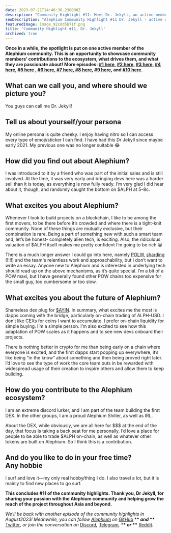 ```yaml
---
date: 2023-07-21T14:46:38.238000Z
description: "Community Highlight #11: Meet Dr. Jekyll, an active member of the Alephium community showcasing their contributions, passion, and dedication to the ecosystem."
seoDescription: "Alephium Community Highlight #11 Dr. Jekyll - active community member showcase. Contributions, passion, and dedication to blockchain ecosystem."
featuredImage: image_92cdd5b71f.png
title: 'Community Highlight #11, Dr. Jekyll'
archived: true
---
```


**Once in a while, the spotlight is put on one active member of the Alephium community. This is an opportunity to showcase community members’ contributions to the ecosystem, what drives them, and what they are passionate about! More episodes: [#1 here](/news/post/community-highlight-wilhelm-k-llstr-m-aka-oracleuggla-81d3938c5692), [#2 here](/news/post/community-highlight-2-cgi-bin-c102cc106f19), [#3 here](/news/post/community-highlight-3-digdug-48a7ec868504), [#4 here](/news/post/community-highlight-4-montail-e24fd88882a0), [#5 here](/news/post/community-highlight-5-txn-71c4fd76ffe8) , [#6 here](/news/post/community-highlight-6-waldi-zkit-beats-37af1f6df3b8), [#7 here](/news/post/community-highlight-7-oheka-13d8b4ae025e), [#8 here](/news/post/community-highlight-8-jorge-438510785041), [#9 here](/news/post/community-highlight-9-dzhemsh-a0a4a98a8489), and [#10 here](/news/post/community-highlight-10-lx-aka-lix-fde724cf8d81).**

## What can we call you, and where should we picture you?

You guys can call me Dr. Jekyll!

## Tell us about yourself/your persona

My online persona is quite cheeky. I enjoy having nitro so I can access every type of emoji/sticker I can find. I have had this Dr Jekyll since maybe early 2021. My previous one was no longer suitable 😂

## How did you find out about Alephium?

I was introduced to it by a friend who was part of the initial sales and is still involved. At the time, it was very early and bringing devs here was a harder sell than it is today, as everything is now fully ready. I’m very glad I did hear about it, though, and randomly caught the bottom on \$ALPH at 5–8c.

## What excites you about Alephium?

Whenever I look to build projects on a blockchain, I like to be among the first movers, to be there before it’s crowded and where there is a tight-knit community. None of these things are mutually exclusive, but their combination is rare. Being a part of something new with such a smart team and, let’s be honest- completely alien tech, is exciting. Also, the ridiculous valuation of \$ALPH itself makes me pretty confident I’m going to be rich 😀

There is a much longer answer I could go into here, namely [POLW](/news/post/tech-talk-1-the-ultimate-guide-to-proof-of-less-work-the-universe-and-everything-ba70644ab301), [sharding](/news/post/sharding-d50968b8b229) (!!!!) and the team's relentless work and approachability, but I don’t want to write an essay. Anyone new to Alephium and is interested in underlying tech should read up on the above mechanisms, as it’s quite special. I’m a bit of a POW maxi, but I have generally found other POW chains too expensive for the small guy, too cumbersome or too slow.

## What excites you about the future of Alephium?

Shameless dex plug for [$AYIN](http://discord.gg/FdWGQpRwbZ). In summary, what excites me the most is dapps coming with the bridge, particularly on-chain trading of ALPH-USD. I don’t like CEXs for coins I want to accumulate. I prefer on-chain liquidity for simple buying. I’m a simple person. I’m also excited to see how this adaptation of POW scales as it happens and to see new devs onboard their projects.

There is nothing better in crypto for me than being early on a chain where everyone is excited, and the first dapps start popping up everywhere, it’s like being “in the know” about something and then being proved right later. I’d love to see the type of work the core team puts in be rewarded with widespread usage of their creation to inspire others and allow them to keep building.

## How do you contribute to the Alephium ecosystem?

I am an extreme discord lurker, and I am part of the team building the first DEX. In the other groups, I am a proud Alephium Shiller, as well as IRL.

About the DEX, while obviously, we are all here for \$\$\$ at the end of the day, that focus is taking a back seat for me personally. I’d love a place for people to be able to trade \$ALPH on-chain, as well as whatever other tokens are built on Alephium. So I think this is a contribution.

## And do you like to do in your free time? Any hobbie

I surf and love it—my only real hobby/thing I do. I also travel a lot, but it is mainly to find new places to go surf.

**This concludes \#11 of the community highlights. Thank you, Dr Jekyll, for sharing your passion with the Alephium community and helping grow the reach of the project throughout Asia and beyond.**

_We’ll be back with another episode of the community highlights in August2023! Meanwhile, you can follow [Alephium](/) on_ [GitHub](https://github.com/alephium/) \***\* _and_ \*\*** [Twitter](https://twitter.com/alephium)**_,_** _or join the conversation on_ [Discord](/discord)**_,_** [Telegram](https://t.me/alephiumgroup)_,_ \***\* _or_ \*\*** [Reddit](https://www.reddit.com/r/alephium)**_._**
